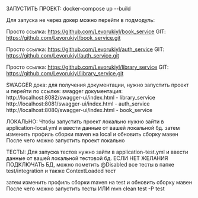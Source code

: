 ЗАПУСТИТЬ ПРОЕКТ: docker-compose up --build

Для запуска не через докер можно перейти в подмодуль:

Просто ссылка: https://github.com/LevorukiyI/book_service
GIT: https://github.com/LevorukiyI/book_service.git

Просто ссылка: https://github.com/LevorukiyI/auth_service
GIT: https://github.com/LevorukiyI/auth_service.git

Просто ссылка: https://github.com/LevorukiyI/library_service
GIT: https://github.com/LevorukiyI/library_service.git


SWAGGER дока:
для получения документации, нужно запустить проект и перейти по ссылке: 
swagger документация: 
http://localhost:8082/swagger-ui/index.html - library_service
http://localhost:8081/swagger-ui/index.html - auth_service
http://localhost:8080/swagger-ui/index.html - book_service

ЛОКАЛЬНО: 
Чтобы запустить проект локально нужно зайти в application-local.yml 
и ввести данные от вашей локальной бд. 
затем изменить профиль сборки maven на local
и обновить сборку мавен После чего можно запустить проект локально

ТЕСТЫ:
Для запуска тестов нужно зайти в application-test.yml 
и ввести данные от вашей локальной тестовой бд.
ЕСЛИ НЕТ ЖЕЛАНИЯ ПОДКЛЮЧАТЬ БД,
можно пометить @Disabled все тесты в папке test/integration и также ContextLoaded тест

затем изменить профиль сборки maven на test и
обновить сборку мавен После чего можно запустить тесты
ИЛИ mvn clean test -P test

